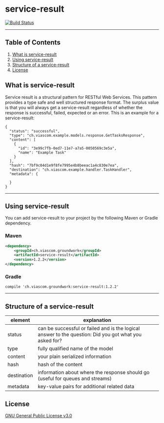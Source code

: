 # service-result
[![Build Status](https://travis-ci.org/Viascom/service-result.svg?branch=develop)](https://travis-ci.org/Viascom/service-result)
___

## Table of Contents
1. [What is service-result](#what-is-service-result)
2. [Using service-result](#using-service-result)
3. [Structure of a service-result](#structure-of-a-service-result)
4. [License](#license)

## What is service-result

Service result is a structural pattern for RESTful Web Services. This pattern provides a type safe and well structured response format. The surplus value is that you will always get a service-result regardless of whether the response is successful, failed, expected or an error. This is an example for a service-result:

```
{
  "status": "successful",
  "type": "ch.viascom.example.models.response.GetTasksResponse",
  "content": [
    {
      "id": "3e99c7fb-0ed7-11e7-a7a5-0050569c3e5a",
      "name": "Example Task"
    }
  ],
  "hash": "7bf9c04d1e9f8fe7995e4b8beeac1a4c830e7ea",
  "destination": "ch.viascom.example.handler.TaskHandler",
  "metadata": {
  
  }
}
```
___

## Using service-result

You can add service-result to your project by the following Maven or Gradle dependency.

### Maven
```xml
<dependency>
    <groupId>ch.viascom.groundwork</groupId>
    <artifactId>service-result</artifactId>
    <version>1.2.2</version>
</dependency>
```

### Gradle
```
compile 'ch.viascom.groundwork:service-result:1.2.2'
```
___

## Structure of a service-result

| element		| explanation 																							|
| ------------- | ----------------------------------------------------------------------------------------------------- |
| status		| can be successful or failed and is the logical answer to the question: Did you got what you asked for?	|
| type			| fully qualified name of the model																					|
| content		| your plain serialized information																		|
| hash			| hash of the content																					|
| destination	| information about where the response should go (useful for queues and streams)						|													|
| metadata		| key-value pairs for additional related data																	|

## License

[GNU General Public License v3.0](https://github.com/Viascom/service-result/blob/develop/LICENSE)
